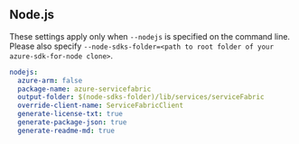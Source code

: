 ## Node.js

These settings apply only when `--nodejs` is specified on the command line.
Please also specify `--node-sdks-folder=<path to root folder of your azure-sdk-for-node clone>`.

``` yaml $(nodejs)
nodejs:
  azure-arm: false
  package-name: azure-servicefabric
  output-folder: $(node-sdks-folder)/lib/services/serviceFabric
  override-client-name: ServiceFabricClient
  generate-license-txt: true
  generate-package-json: true
  generate-readme-md: true
```
